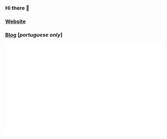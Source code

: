 ### Hi there 👋

### [Website](https://jonathanscheibel.github.io)
### [Blog](https://jonathanscheibel.github.io) [*portuguese only*]

![](https://raw.githubusercontent.com/xtenzQ/github-stats-transparent/output/generated/languages.svg)
